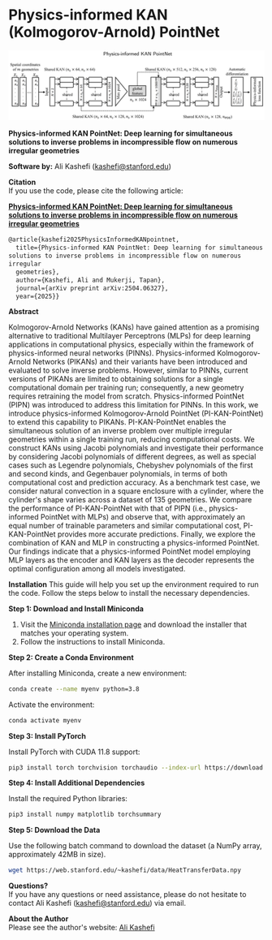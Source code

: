 # Physics-informed KAN (Kolmogorov-Arnold) PointNet
![pic](./pi_kan_pointnet.png)

**Physics-informed KAN PointNet: Deep learning for simultaneous solutions to inverse problems in incompressible flow on numerous irregular geometries**

**Software by:** Ali Kashefi (kashefi@stanford.edu) 

**Citation** <br>
If you use the code, please cite the following article: <br>

**[Physics-informed KAN PointNet: Deep learning for simultaneous solutions to inverse problems in incompressible flow on numerous irregular geometries](https://arxiv.org/abs/2504.06327)**

    @article{kashefi2025PhysicsInformedKANpointnet,
      title={Physics-informed KAN PointNet: Deep learning for simultaneous solutions to inverse problems in incompressible flow on numerous irregular 
      geometries},
      author={Kashefi, Ali and Mukerji, Tapan},
      journal={arXiv preprint arXiv:2504.06327},
      year={2025}}

**Abstract** <be>

Kolmogorov-Arnold Networks (KANs) have gained attention as a promising alternative to traditional Multilayer Perceptrons (MLPs) for deep learning applications in computational physics, especially within the framework of physics-informed neural networks (PINNs). Physics-informed Kolmogorov-Arnold Networks (PIKANs) and their variants have been introduced and evaluated to solve inverse problems. However, similar to PINNs, current versions of PIKANs are limited to obtaining solutions for a single computational domain per training run; consequently, a new geometry requires retraining the model from scratch. Physics-informed PointNet (PIPN) was introduced to address this limitation for PINNs. In this work, we introduce physics-informed Kolmogorov-Arnold PointNet (PI-KAN-PointNet) to extend this capability to PIKANs. PI-KAN-PointNet enables the simultaneous solution of an inverse problem over multiple irregular geometries within a single training run, reducing computational costs. We construct KANs using Jacobi polynomials and investigate their performance by considering Jacobi polynomials of different degrees, as well as special cases such as Legendre polynomials, Chebyshev polynomials of the first and second kinds, and Gegenbauer polynomials, in terms of both computational cost and prediction accuracy. As a benchmark test case, we consider natural convection in a square enclosure with a cylinder, where the cylinder's shape varies across a dataset of 135 geometries. We compare the performance of PI-KAN-PointNet with that of PIPN (i.e., physics-informed PointNet with MLPs) and observe that, with approximately an equal number of trainable parameters and similar computational cost, PI-KAN-PointNet provides more accurate predictions. Finally, we explore the combination of KAN and MLP in constructing a physics-informed PointNet. Our findings indicate that a physics-informed PointNet model employing MLP layers as the encoder and KAN layers as the decoder represents the optimal configuration among all models investigated.

**Installation** <be>
This guide will help you set up the environment required to run the code. Follow the steps below to install the necessary dependencies.

**Step 1: Download and Install Miniconda**

1. Visit the [Miniconda installation page](https://docs.conda.io/en/latest/miniconda.html) and download the installer that matches your operating system.
2. Follow the instructions to install Miniconda.

**Step 2: Create a Conda Environment**

After installing Miniconda, create a new environment:

```bash
conda create --name myenv python=3.8
```

Activate the environment:

```bash
conda activate myenv
```

**Step 3: Install PyTorch**

Install PyTorch with CUDA 11.8 support:

```bash
pip3 install torch torchvision torchaudio --index-url https://download.pytorch.org/whl/cu118
```

**Step 4: Install Additional Dependencies**

Install the required Python libraries:

```bash
pip3 install numpy matplotlib torchsummary
```

**Step 5: Download the Data** <be>

Use the following batch command to download the dataset (a NumPy array, approximately 42MB in size).

```bash
wget https://web.stanford.edu/~kashefi/data/HeatTransferData.npy
```

**Questions?** <br>
If you have any questions or need assistance, please do not hesitate to contact Ali Kashefi (kashefi@stanford.edu) via email. 

**About the Author** <br>
Please see the author's website: [Ali Kashefi](https://web.stanford.edu/~kashefi/) 

